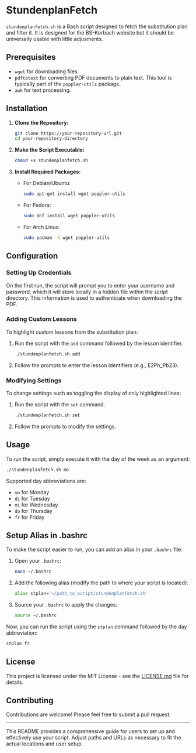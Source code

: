 # StundenplanFetch

`stundenplanfetch.sh` is a Bash script designed to fetch the substitution plan and filter it. It is designed for the BS-Korbach website but it should be universally usable with little adjusments.

## Prerequisites

- `wget` for downloading files.
- `pdftotext` for converting PDF documents to plain text. This tool is typically part of the `poppler-utils` package.
- `awk` for text processing.

## Installation

1. **Clone the Repository:**
   ```bash
   git clone https://your-repository-url.git
   cd your-repository-directory
   ```

2. **Make the Script Executable:**
   ```bash
   chmod +x stundenplanfetch.sh
   ```

3. **Install Required Packages:**
   - For Debian/Ubuntu:
     ```bash
     sudo apt-get install wget poppler-utils
     ```
   - For Fedora:
     ```bash
     sudo dnf install wget poppler-utils
     ```
   - For Arch Linux:
     ```bash
     sudo pacman -S wget poppler-utils
     ```

## Configuration

### Setting Up Credentials

On the first run, the script will prompt you to enter your username and password, which it will store locally in a hidden file within the script directory. This information is used to authenticate when downloading the PDF.

### Adding Custom Lessons

To highlight custom lessons from the substitution plan:
1. Run the script with the `add` command followed by the lesson identifier.
   ```bash
   ./stundenplanfetch.sh add
   ```
2. Follow the prompts to enter the lesson identifiers (e.g., E2Ph_Pb23).

### Modifying Settings

To change settings such as toggling the display of only highlighted lines:
1. Run the script with the `set` command.
   ```bash
   ./stundenplanfetch.sh set
   ```
2. Follow the prompts to modify the settings.

## Usage

To run the script, simply execute it with the day of the week as an argument:
```bash
./stundenplanfetch.sh mo
```

Supported day abbreviations are:
- `mo` for Monday
- `di` for Tuesday
- `mi` for Wednesday
- `do` for Thursday
- `fr` for Friday

## Setup Alias in .bashrc

To make the script easier to run, you can add an alias in your `.bashrc` file:
1. Open your `.bashrc`:
   ```bash
   nano ~/.bashrc
   ```
2. Add the following alias (modify the path to where your script is located):
   ```bash
   alias stplan='~/path_to_script/stundenplanfetch.sh'
   ```
3. Source your `.bashrc` to apply the changes:
   ```bash
   source ~/.bashrc
   ```

Now, you can run the script using the `stplan` command followed by the day abbreviation:
```bash
stplan fr
```

## License

This project is licensed under the MIT License - see the [LICENSE.md](LICENSE) file for details.

## Contributing

Contributions are welcome! Please feel free to submit a pull request.

---

This README provides a comprehensive guide for users to set up and effectively use your script. Adjust paths and URLs as necessary to fit the actual locations and user setup.
